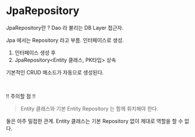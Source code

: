 # JpaRepository

JpaRepository란 ? Dao 라 불리는 DB Layer 접근자.

Jpa 에서는 Repository 라고 부름. 인터페이스로 생성. 

1. 인터페이스 생성 후 
2. JpaRepository<Entity 클래스, PK타입> 상속

기본적인 CRUD 메소드가 자동으로 생성된다. 

<br/>

!! 주의할 점 !!
> Entity 클래스와 기본 Entity Repository 는 함께 휘치해야 한다. 

둘은 아주 밀접한 관계. Entity 클래스는 기본 Repository 없이 제대로 역할을 할 수 없다. 


